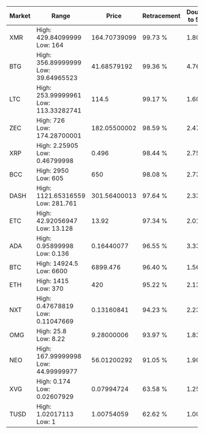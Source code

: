 | Market | Range | Price| Retracement | Doubles to 50% |
| --- | --- | --- | --- | --- |
| XMR | High: 429.84099999<br />Low: 164 | 164.70739099 | 99.73 % | 1.80 |
| BTG | High: 356.89999999<br />Low: 39.64965523 | 41.68579192 | 99.36 % | 4.76 |
| LTC | High: 253.99999961<br />Low: 113.33282741 | 114.5 | 99.17 % | 1.60 |
| ZEC | High: 726<br />Low: 174.28700001 | 182.05500002 | 98.59 % | 2.47 |
| XRP | High: 2.25905<br />Low: 0.46799998 | 0.496 | 98.44 % | 2.75 |
| BCC | High: 2950<br />Low: 605 | 650 | 98.08 % | 2.73 |
| DASH | High: 1121.65316559<br />Low: 281.761 | 301.56400013 | 97.64 % | 2.33 |
| ETC | High: 42.92056947<br />Low: 13.128 | 13.92 | 97.34 % | 2.01 |
| ADA | High: 0.95899998<br />Low: 0.136 | 0.16440077 | 96.55 % | 3.33 |
| BTC | High: 14924.5<br />Low: 6600 | 6899.476 | 96.40 % | 1.56 |
| ETH | High: 1415<br />Low: 370 | 420 | 95.22 % | 2.13 |
| NXT | High: 0.47678819<br />Low: 0.11047669 | 0.13160841 | 94.23 % | 2.23 |
| OMG | High: 25.8<br />Low: 8.22 | 9.28000006 | 93.97 % | 1.83 |
| NEO | High: 167.99999998<br />Low: 44.99999977 | 56.01200292 | 91.05 % | 1.90 |
| XVG | High: 0.174<br />Low: 0.02607929 | 0.07994724 | 63.58 % | 1.25 |
| TUSD | High: 1.02017113<br />Low: 1 | 1.00754059 | 62.62 % | 1.00 |
